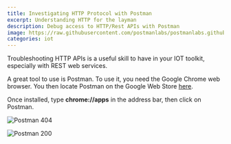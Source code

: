 ```yaml
---
title: Investigating HTTP Protocol with Postman
excerpt: Understanding HTTP for the layman
description: Debug access to HTTP/Rest APIs with Postman 
image: https://raw.githubusercontent.com/postmanlabs/postmanlabs.github.io/develop/global-artefacts/postman-logo%2Btext-320x132.png
categories: iot
---
```

Troubleshooting HTTP APIs is a useful skill to have in your IOT toolkit, especially with REST web services.


A great tool to use is Postman. To use it, you need the Google Chrome web browser. You then locate Postman on the Google Web Store [here](https://chrome.google.com/webstore/detail/postman/fhbjgbiflinjbdggehcddcbncdddomop?hl=en).


Once installed, type **chrome://apps** in the address bar, then click on Postman.

![Postman 404](https://raw.githubusercontent.com/raspberrypisig/raspberrypisig.github.io/master/assets/images/postman-find-404.jpg)


![Postman 200](https://github.com/raspberrypisig/raspberrypisig.github.io/raw/master/assets/images/postman-success.jpg)



